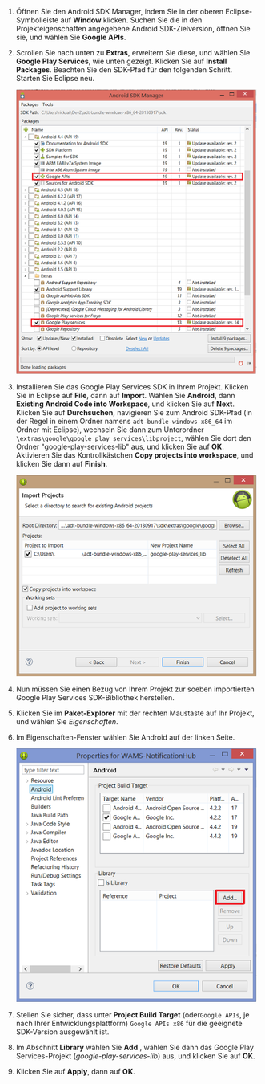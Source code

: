 

1. Öffnen Sie den Android SDK Manager, indem Sie in der oberen Eclipse-Symbolleiste auf **Window** klicken. Suchen Sie die in den Projekteigenschaften angegebene Android SDK-Zielversion, öffnen Sie sie, und wählen Sie **Google APIs**.

2. Scrollen Sie nach unten zu **Extras**, erweitern Sie diese, und wählen Sie **Google Play Services**, wie unten gezeigt. Klicken Sie auf **Install Packages**. Beachten Sie den SDK-Pfad für den folgenden Schritt. Starten Sie Eclipse neu.

   	![](./media/notification-hubs-android-get-started/notification-hub-create-android-app4.png)


3. Installieren Sie das Google Play Services SDK in Ihrem Projekt. Klicken Sie in Eclipse auf **File**, dann auf **Import**. Wählen Sie **Android**, dann **Existing Android Code into Workspace**, und klicken Sie auf **Next**. Klicken Sie auf **Durchsuchen**, navigieren Sie zum Android SDK-Pfad (in der Regel in einem Ordner namens `adt-bundle-windows-x86_64` im Ordner mit Eclipse), wechseln Sie dann zum Unterordner `\extras\google\google_play_services\libproject`, wählen Sie dort den Ordner "google-play-services-lib" aus, und klicken Sie auf **OK**. Aktivieren Sie das Kontrollkästchen **Copy projects into workspace**, und klicken Sie dann auf **Finish**.

	![](./media/mobile-services-android-get-started-push/mobile-eclipse-import-Play-library.png)

4. Nun müssen Sie einen Bezug von Ihrem Projekt zur soeben importierten Google Play Services SDK-Bibliothek herstellen.

5. Klicken Sie im **Paket-Explorer** mit der rechten Maustaste auf Ihr Projekt, und wählen Sie *Eigenschaften*.
 
6. Im Eigenschaften-Fenster wählen Sie Android auf der linken Seite.

	![](./media/mobile-services-android-get-started-push/mobile-google-set-project-properties.png)


7. Stellen Sie sicher, dass unter **Project Build Target** (oder`Google APIs`, je nach Ihrer Entwicklungsplattform) `Google APIs x86` für die geeignete SDK-Version ausgewählt ist.

 
8. Im Abschnitt **Library** wählen Sie **Add** , wählen Sie dann das Google Play Services-Projekt (*google-play-services-lib*) aus, und klicken Sie auf **OK**.

9. Klicken Sie auf **Apply**, dann auf **OK**.




<!--HONumber=54-->